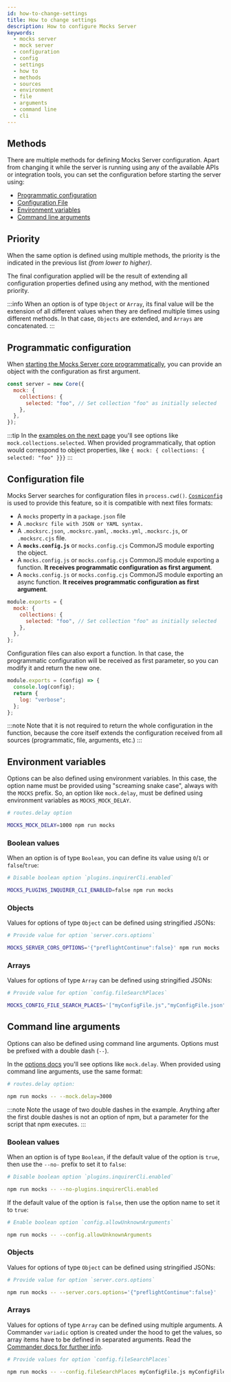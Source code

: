 ```yaml
---
id: how-to-change-settings
title: How to change settings
description: How to configure Mocks Server
keywords:
  - mocks server
  - mock server
  - configuration
  - config
  - settings
  - how to
  - methods
  - sources
  - environment
  - file
  - arguments
  - command line
  - cli
---
```


## Methods

There are multiple methods for defining Mocks Server configuration. Apart from changing it while the server is running using any of the available APIs or integration tools, you can set the configuration before starting the server using:

* [Programmatic configuration](#programmatic-configuration)
* [Configuration File](#configuration-file)
* [Environment variables](#environment-variables)
* [Command line arguments](#command-line-arguments)

## Priority

When the same option is defined using multiple methods, the priority is the indicated in the previous list _(from lower to higher)_.

The final configuration applied will be the result of extending all configuration properties defined using any method, with the mentioned priority.

:::info
When an option is of type `Object` or `Array`, its final value will be the extension of all different values when they are defined multiple times using different methods. In that case, `Objects` are extended, and `Arrays` are concatenated.
:::

## Programmatic configuration

When [starting the Mocks Server core programmatically](integrations/javascript.md), you can provide an object with the configuration as first argument.

```js
const server = new Core({
  mock: {
    collections: {
      selected: "foo", // Set collection "foo" as initially selected
    },
  },
});
```

:::tip
In the [examples on the next page](configuration/options.md) you'll see options like `mock.collections.selected`. When provided programmatically, that option would correspond to object properties, like `{ mock: { collections: { selected: "foo" }}}`
:::

## Configuration file

Mocks Server searches for configuration files in `process.cwd()`. [`Cosmiconfig`](https://github.com/davidtheclark/cosmiconfig) is used to provide this feature, so it is compatible with next files formats:

* A `mocks` property in a `package.json` file
* A `.mocksrc file with JSON or YAML syntax.`
* A `.mocksrc.json`, `.mocksrc.yaml`, `.mocks.yml`, `.mocksrc.js`, or `.mocksrc.cjs` file.
* A __`mocks.config.js`__ or `mocks.config.cjs` CommonJS module exporting the object.
* A `mocks.config.js` or `mocks.config.cjs` CommonJS module exporting a function. __It receives programmatic configuration as first argument__.
* A `mocks.config.js` or `mocks.config.cjs` CommonJS module exporting an async function. __It receives programmatic configuration as first argument__.

```js
module.exports = {
  mock: {
    collections: {
      selected: "foo", // Set collection "foo" as initially selected
    },
  },
};
```

Configuration files can also export a function. In that case, the programmatic configuration will be received as first parameter, so you can modify it and return the new one.

```js
module.exports = (config) => {
  console.log(config);
  return {
    log: "verbose";
  };
};
```

:::note
Note that it is not required to return the whole configuration in the function, because the core itself extends the configuration received from all sources (programmatic, file, arguments, etc.)
:::

## Environment variables

Options can be also defined using environment variables. In this case, the option name must be provided using "screaming snake case", always with the `MOCKS` prefix. So, an option like `mock.delay`, must be defined using environment variables as `MOCKS_MOCK_DELAY`.

```sh
# routes.delay option

MOCKS_MOCK_DELAY=1000 npm run mocks
```

### Boolean values

When an option is of type `Boolean`, you can define its value using `0`/`1` or `false`/`true`:

```sh
# Disable boolean option `plugins.inquirerCli.enabled`

MOCKS_PLUGINS_INQUIRER_CLI_ENABLED=false npm run mocks
```

### Objects

Values for options of type `Object` can be defined using stringified JSONs: 

```sh
# Provide value for option `server.cors.options`

MOCKS_SERVER_CORS_OPTIONS='{"preflightContinue":false}' npm run mocks
```

### Arrays

Values for options of type `Array` can be defined using stringified JSONs: 

```sh
# Provide value for option `config.fileSearchPlaces`

MOCKS_CONFIG_FILE_SEARCH_PLACES='["myConfigFile.js","myConfigFile.json"]' npm run mocks
```

## Command line arguments

Options can also be defined using command line arguments. Options must be prefixed with a double dash (`--`).

In the [options docs](configuration/options.md) you'll see options like `mock.delay`. When provided using command line arguments, use the same format:

```sh
# routes.delay option:

npm run mocks -- --mock.delay=3000
```

:::note
Note the usage of two double dashes in the example. Anything after the first double dashes is not an option of npm, but a parameter for the script that npm executes.
:::

### Boolean values

When an option is of type `Boolean`, if the default value of the option is `true`, then use the `--no-` prefix to set it to `false`:

```sh
# Disable boolean option `plugins.inquirerCli.enabled`

npm run mocks -- --no-plugins.inquirerCli.enabled
```

If the default value of the option is `false`, then use the option name to set it to `true`:

```sh
# Enable boolean option `config.allowUnknownArguments`

npm run mocks -- --config.allowUnknownArguments
```

### Objects

Values for options of type `Object` can be defined using stringified JSONs: 

```sh
# Provide value for option `server.cors.options`

npm run mocks -- --server.cors.options='{"preflightContinue":false}'
```

### Arrays

Values for options of type `Array` can be defined using multiple arguments. A Commander `variadic` option is created under the hood to get the values, so array items have to be defined in separated arguments. Read the [Commander docs for further info](https://github.com/tj/commander.js/#variadic-option).

```sh
# Provide values for option `config.fileSearchPlaces`

npm run mocks -- --config.fileSearchPlaces myConfigFile.js myConfigFile2.js 
```
